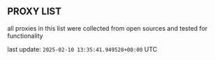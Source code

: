 ## PROXY LIST

all proxies in this list were collected from open sources and tested for functionality

last update: `2025-02-10 13:35:41.949528+00:00` UTC